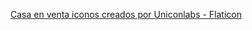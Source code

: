 [Casa en venta iconos creados por Uniconlabs - Flaticon](https://www.flaticon.es/iconos-gratis/casa-en-venta "casa en venta iconos")
